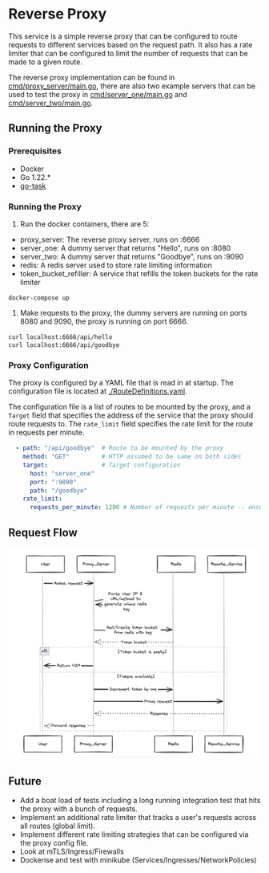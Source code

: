 # Reverse Proxy

This service is a simple reverse proxy that can be configured to route requests to different services based on the request path. It also has a rate limiter that can be configured to limit the number of requests that can be made to a given route.

The reverse proxy implementation can be found in [cmd/proxy_server/main.go](./cmd/proxy_server/main.go), there are also two example servers that can be used to test the proxy in [cmd/server_one/main.go](./cmd/server_one/main.go) and [cmd/server_two/main.go](./cmd/server_two/main.go).


## Running the Proxy

### Prerequisites
- Docker
- Go 1.22.*
- [go-task](https://taskfile.dev/installation/)

### Running the Proxy

1. Run the docker containers, there are 5:
  - proxy_server: The reverse proxy server, runs on :6666
  - server_one: A dummy server that returns "Hello", runs on :8080
  - server_two: A dummy server that returns "Goodbye", runs on :9090
  - redis: A redis server used to store rate limiting information
  - token_bucket_refiller: A service that refills the token buckets for the rate limiter

  ```
  docker-compose up
  ```

1. Make requests to the proxy, the dummy servers are running on ports 8080 and 9090, the proxy is running on port 6666.
  ```
  curl localhost:6666/api/hello
  curl localhost:6666/api/goodbye
  ```

### Proxy Configuration

The proxy is configured by a YAML file that is read in at startup. The configuration file is located at [./RouteDefinitions.yaml](./RouteDefinitions.yaml). 

The configuration file is a list of routes to be mounted by the proxy, and a `Target` field that specifies the address of the service that the proxy should route requests to. The `rate_limit` field specifies the rate limit for the route in requests per minute.

```yaml
  - path: "/api/goodbye"  # Route to be mounted by the proxy
    method: "GET"         # HTTP assumed to be same on both sides
    target:               # Target configuration
      host: "server_one"
      port: ":9090"
      path: "/goodbye"
    rate_limit:
      requests_per_minute: 1200 # Number of requests per minute -- ensure divisible by 60 for exact limiting
```

## Request Flow

![Request Flow](./docs/request_flow.png)

## Future

- Add a boat load of tests including a long running integration test that hits the proxy with a bunch of requests.
- Implement an additional rate limiter that tracks a user's requests across all routes (global limit).
- Implement different rate limiting strategies that can be configured via the proxy config file.
- Look at mTLS/Ingress/Firewalls
- Dockerise and test with minikube (Services/Ingresses/NetworkPolicies)
